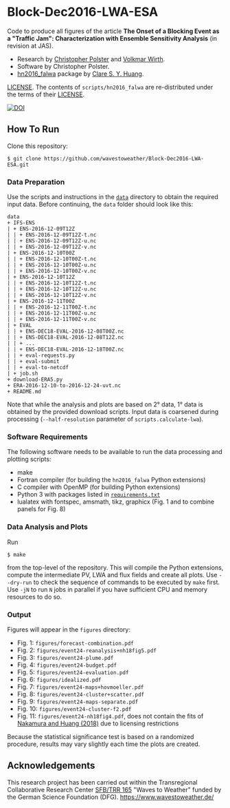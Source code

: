 # Block-Dec2016-LWA-ESA

Code to produce all figures of the article **The Onset of a Blocking Event as a "Traffic Jam": Characterization with Ensemble Sensitivity Analysis** (in revision at JAS).

- Research by [Christopher Polster](https://dynmet.ipa.uni-mainz.de/christopher-polster/) and [Volkmar Wirth](https://dynmet.ipa.uni-mainz.de/volkmar-wirth/).
- Software by Christopher Polster.
- [hn2016_falwa](https://github.com/csyhuang/hn2016_falwa/) package by [Clare S. Y. Huang](https://csyhuang.github.io/).

[LICENSE](LICENSE). The contents of `scripts/hn2016_falwa` are re-distributed under the terms of their [LICENSE](scripts/hn2016_falwa/LICENSE.txt).

[![DOI](https://zenodo.org/badge/430733123.svg)](https://zenodo.org/badge/latestdoi/430733123)


## How To Run

Clone this repository:

    $ git clone https://github.com/wavestoweather/Block-Dec2016-LWA-ESA.git

### Data Preparation

Use the scripts and instructions in the [`data`](data) directory to obtain the required input data. Before continuing, the `data` folder should look like this:

    data
    + IFS-ENS
    | + ENS-2016-12-09T12Z
    | | + ENS-2016-12-09T12Z-t.nc
    | | + ENS-2016-12-09T12Z-u.nc
    | | + ENS-2016-12-09T12Z-v.nc
    | + ENS-2016-12-10T00Z
    | | + ENS-2016-12-10T00Z-t.nc
    | | + ENS-2016-12-10T00Z-u.nc
    | | + ENS-2016-12-10T00Z-v.nc
    | + ENS-2016-12-10T12Z
    | | + ENS-2016-12-10T12Z-t.nc
    | | + ENS-2016-12-10T12Z-u.nc
    | | + ENS-2016-12-10T12Z-v.nc
    | + ENS-2016-12-11T00Z
    | | + ENS-2016-12-11T00Z-t.nc
    | | + ENS-2016-12-11T00Z-u.nc
    | | + ENS-2016-12-11T00Z-v.nc
    | + EVAL
    | | + ENS-DEC18-EVAL-2016-12-08T00Z.nc
    | | + ENS-DEC18-EVAL-2016-12-08T12Z.nc
    | | + ...
    | | + ENS-DEC18-EVAL-2016-12-18T00Z.nc
    | | + eval-requests.py
    | | + eval-submit
    | | + eval-to-netcdf
    | + job.sh
    + download-ERA5.py
    + ERA-2016-12-10-to-2016-12-24-uvt.nc
    + README.md

Note that while the analysis and plots are based on 2° data, 1° data is obtained by the provided download scripts.
Input data is coarsened during processing (`--half-resolution` parameter of `scripts.calculate-lwa`).

### Software Requirements

The following software needs to be available to run the data processing and plotting scripts:

- make
- Fortran compiler (for building the `hn2016_falwa` Python extensions)
- C compiler with OpenMP (for building Python extensions)
- Python 3 with packages listed in [`requirements.txt`](requirements.txt)
- lualatex with fontspec, amsmath, tikz, graphicx (Fig. 1 and to combine panels for Fig. 8)

### Data Analysis and Plots

Run

    $ make

from the top-level of the repository. This will compile the Python extensions, compute the intermediate PV, LWA and flux fields and create all plots. Use `--dry-run` to check the sequence of commands to be executed by `make` first. Use `-jN` to run `N` jobs in parallel if you have sufficient CPU and memory resources to do so.

### Output

Figures will appear in the `figures` directory:

- Fig. 1: `figures/forecast-combination.pdf`
- Fig. 2: `figures/event24-reanalysis+nh18fig5.pdf`
- Fig. 3: `figures/event24-plume.pdf`
- Fig. 4: `figures/event24-budget.pdf`
- Fig. 5: `figures/event24-evaluation.pdf`
- Fig. 6: `figures/idealized.pdf`
- Fig. 7: `figures/event24-maps+hovmoeller.pdf`
- Fig. 8: `figures/event24-cluster+scatter.pdf`
- Fig. 9: `figures/event24-maps-separate.pdf`
- Fig. 10: `figures/event24-cluster-f2.pdf`
- Fig. 11: `figures/event24-nh18fig4.pdf`, does not contain the fits of [Nakamura and Huang (2018)](https://doi.org/10.1126/science.aat0721) due to licensing restrictions

Because the statistical significance test is based on a randomized procedure, results may vary slightly each time the plots are created.


## Acknowledgements

This research project has been carried out within the Transregional Collaborative Research Center [SFB/TRR 165](https://www.dfg.de/en/funded_projects/current_projects_programmes/list/projectdetails/index.jsp?id=257899354) "Waves to Weather" funded by the German Science Foundation (DFG). https://www.wavestoweather.de/

